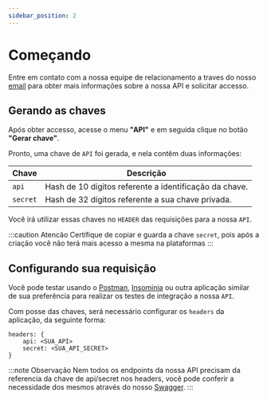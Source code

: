 ```yaml
---
sidebar_position: 2
---
```


# Começando

Entre em contato com a nossa equipe de relacionamento a traves do nosso [email](mailto:contato@bembit.com) para obter mais informações sobre a nossa API e solicitar accesso.

## Gerando as chaves

Após obter accesso, acesse o menu __"API"__  e em seguida clique no botão __"Gerar chave"__.

Pronto, uma chave de `API` foi gerada, e nela contêm duas informações:

| Chave | Descrição |
| ------ | ------ | 
| `api` | Hash de 10 dígitos referente a identificação da chave. |
| `secret` | Hash de 32 dígitos referente a sua chave privada. |

Você irá utilizar essas chaves no `HEADER` das requisições para a nossa `API`.

:::caution Atencão
Certifique de copiar e guarda a chave `secret`, pois após a criação você não terá mais acesso a mesma na plataformas
:::



## Configurando sua requisição

Você pode testar usando o [Postman](https://www.postman.com/), [Insominia](https://insomnia.rest/) ou outra aplicação similar de sua preferência para realizar os testes de integração a nossa `API`.

Com posse das chaves, será necessário configurar os `headers` da aplicação, da seguinte forma:

```
headers: {
    api: <SUA_API>
    secret: <SUA_API_SECRET>
}
```

:::note Observação
Nem todos os endpoints da nossa API precisam da referencia da chave de api/secret nos headers, você pode conferir a necessidade dos mesmos através do nosso [Swagger](https://api.bembit.com/docs).
:::
